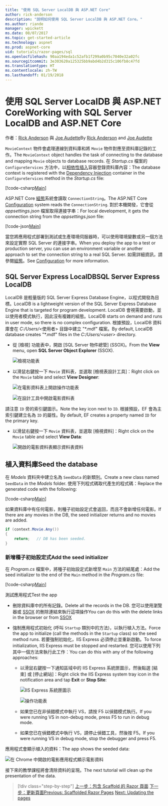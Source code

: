 ```yaml
---
title: "使用 SQL Server LocalDB 與 ASP.NET Core"
author: rick-anderson
description: "說明如何使用 SQL Server LocalDB 與 ASP.NET Core。"
ms.author: riande
manager: wpickett
ms.date: 08/07/2017
ms.topic: get-started-article
ms.technology: aspnet
ms.prod: aspnet-core
uid: tutorials/razor-pages/sql
ms.openlocfilehash: 90aa194eda1c52afb1f299a0b95c7040e32a02fc
ms.sourcegitcommit: 3e303620a125325bb9abd4b2d315c106fb8c47fd
ms.translationtype: HT
ms.contentlocale: zh-TW
ms.lasthandoff: 01/19/2018
---
```

# <a name="working-with-sql-server-localdb-and-aspnet-core"></a><span data-ttu-id="07f59-103">使用 SQL Server LocalDB 與 ASP.NET Core</span><span class="sxs-lookup"><span data-stu-id="07f59-103">Working with SQL Server LocalDB and ASP.NET Core</span></span>

<span data-ttu-id="07f59-104">作者：[Rick Anderson](https://twitter.com/RickAndMSFT) 與 [Joe Audette](https://twitter.com/joeaudette)</span><span class="sxs-lookup"><span data-stu-id="07f59-104">By [Rick Anderson](https://twitter.com/RickAndMSFT) and [Joe Audette](https://twitter.com/joeaudette)</span></span> 

<span data-ttu-id="07f59-105">`MovieContext` 物件會處理連線到資料庫和將 `Movie` 物件對應至資料庫記錄的工作。</span><span class="sxs-lookup"><span data-stu-id="07f59-105">The `MovieContext` object handles the task of connecting to the database and mapping `Movie` objects to database records.</span></span> <span data-ttu-id="07f59-106">在 *Startup.cs* 檔案的 `ConfigureServices` 方法中，以[相依性插入](xref:fundamentals/dependency-injection)容器登錄資料庫內容：</span><span class="sxs-lookup"><span data-stu-id="07f59-106">The database context is registered with the [Dependency Injection](xref:fundamentals/dependency-injection) container in the `ConfigureServices` method in the *Startup.cs* file:</span></span>

[!code-csharp[Main](razor-pages-start/sample/RazorPagesMovie/Startup.cs?name=snippet_ConfigureServices&highlight=7-8)]

<span data-ttu-id="07f59-107">ASP.NET Core [組態](xref:fundamentals/configuration/index)系統會讀取 `ConnectionString`。</span><span class="sxs-lookup"><span data-stu-id="07f59-107">The ASP.NET Core [Configuration](xref:fundamentals/configuration/index) system reads the `ConnectionString`.</span></span> <span data-ttu-id="07f59-108">對於本機開發，它會從 *appsettings.json* 檔案取得連接字串：</span><span class="sxs-lookup"><span data-stu-id="07f59-108">For local development, it gets the connection string from the *appsettings.json* file:</span></span>

[!code-json[Main](razor-pages-start/sample/RazorPagesMovie/appsettings.json?highlight=2&range=8-10)]

<span data-ttu-id="07f59-109">當您將應用程式部署到測試或生產環境伺服器時，可以使用環境變數或另一個方法來設定實際 SQL Server 的連接字串。</span><span class="sxs-lookup"><span data-stu-id="07f59-109">When you deploy the app to a test or production server, you can use an environment variable or another approach to set the connection string to a real SQL Server.</span></span> <span data-ttu-id="07f59-110">如需詳細資訊，請參閱[組態](xref:fundamentals/configuration/index)。</span><span class="sxs-lookup"><span data-stu-id="07f59-110">See [Configuration](xref:fundamentals/configuration/index) for more information.</span></span>

## <a name="sql-server-express-localdb"></a><span data-ttu-id="07f59-111">SQL Server Express LocalDB</span><span class="sxs-lookup"><span data-stu-id="07f59-111">SQL Server Express LocalDB</span></span>

<span data-ttu-id="07f59-112">LocalDB 是輕量版的 SQL Server Express Database Engine，以程式開發為目標。</span><span class="sxs-lookup"><span data-stu-id="07f59-112">LocalDB is a lightweight version of the SQL Server Express Database Engine that is targeted for program development.</span></span> <span data-ttu-id="07f59-113">LocalDB 會視需要啟動，並以使用者模式執行，因此沒有複雜的組態。</span><span class="sxs-lookup"><span data-stu-id="07f59-113">LocalDB starts on demand and runs in user mode, so there is no complex configuration.</span></span> <span data-ttu-id="07f59-114">根據預設，LocalDB 資料庫會在 *C:/Users/*\<使用者\> 目錄中建立 "\*.mdf" 檔案。</span><span class="sxs-lookup"><span data-stu-id="07f59-114">By default, LocalDB database creates "\*.mdf" files in the *C:/Users/\<user\>* directory.</span></span>

<a name="ssox"></a>
* <span data-ttu-id="07f59-115">從 [檢視] 功能表中，開啟 [SQL Server 物件總管] (SSOX)。</span><span class="sxs-lookup"><span data-stu-id="07f59-115">From the **View** menu, open **SQL Server Object Explorer** (SSOX).</span></span>

  ![檢視功能表](sql/_static/ssox.png)

* <span data-ttu-id="07f59-117">以滑鼠右鍵按一下 `Movie` 資料表，並選取 [檢視表設計工具]：</span><span class="sxs-lookup"><span data-stu-id="07f59-117">Right click on the `Movie` table and select **View Designer**:</span></span>

  ![在電影資料表上開啟操作功能表](sql/_static/design.png)

  ![在設計工具中開啟電影資料表](sql/_static/dv.png)

<span data-ttu-id="07f59-120">請注意 `ID` 旁的索引鍵圖示。</span><span class="sxs-lookup"><span data-stu-id="07f59-120">Note the key icon next to `ID`.</span></span> <span data-ttu-id="07f59-121">根據預設，EF 會為主索引鍵建立名為 `ID` 的屬性。</span><span class="sxs-lookup"><span data-stu-id="07f59-121">By default, EF creates a property named `ID` for the primary key.</span></span>

* <span data-ttu-id="07f59-122">以滑鼠右鍵按一下 `Movie` 資料表，並選取 [檢視資料]：</span><span class="sxs-lookup"><span data-stu-id="07f59-122">Right click on the `Movie` table and select **View Data**:</span></span>

  ![開啟的電影資料表顯示資料表資料](sql/_static/vd22.png)

## <a name="seed-the-database"></a><span data-ttu-id="07f59-124">植入資料庫</span><span class="sxs-lookup"><span data-stu-id="07f59-124">Seed the database</span></span>

<span data-ttu-id="07f59-125">在 *Models* 資料夾中建立名為 `SeedData` 的新類別。</span><span class="sxs-lookup"><span data-stu-id="07f59-125">Create a new class named `SeedData` in the *Models* folder.</span></span> <span data-ttu-id="07f59-126">使用下列程式碼取代產生的程式碼：</span><span class="sxs-lookup"><span data-stu-id="07f59-126">Replace the generated code with the following:</span></span>

[!code-csharp[Main](razor-pages-start/sample/RazorPagesMovie/Models/SeedData.cs?name=snippet_1)]

<span data-ttu-id="07f59-127">如果資料庫中有任何電影，則種子初始設定式會返回，而且不會新增任何電影。</span><span class="sxs-lookup"><span data-stu-id="07f59-127">If there are any movies in the DB, the seed initializer returns and no movies are added.</span></span>

```csharp
if (context.Movie.Any())
{
    return;   // DB has been seeded.
}
```
<a name="si"></a>
### <a name="add-the-seed-initializer"></a><span data-ttu-id="07f59-128">新增種子初始設定式</span><span class="sxs-lookup"><span data-stu-id="07f59-128">Add the seed initializer</span></span>

<span data-ttu-id="07f59-129">在 *Program.cs* 檔案中，將種子初始設定式新增至 `Main` 方法的結尾處：</span><span class="sxs-lookup"><span data-stu-id="07f59-129">Add the seed initializer to the end of the `Main` method in the *Program.cs* file:</span></span>

[!code-csharp[Main](razor-pages-start/sample/RazorPagesMovie/Program.cs)]

<span data-ttu-id="07f59-130">測試應用程式</span><span class="sxs-lookup"><span data-stu-id="07f59-130">Test the app</span></span>

* <span data-ttu-id="07f59-131">刪除資料庫中的所有記錄。</span><span class="sxs-lookup"><span data-stu-id="07f59-131">Delete all the records in the DB.</span></span> <span data-ttu-id="07f59-132">您可以使用瀏覽器或 [SSOX](xref:tutorials/razor-pages/new-field#ssox) 的刪除連結來執行這項操作</span><span class="sxs-lookup"><span data-stu-id="07f59-132">You can do this with the delete links in the browser or from [SSOX](xref:tutorials/razor-pages/new-field#ssox)</span></span>
* <span data-ttu-id="07f59-133">強制應用程式初始化 (呼叫 `Startup` 類別中的方法)，以執行植入方法。</span><span class="sxs-lookup"><span data-stu-id="07f59-133">Force the app to initialize (call the methods in the `Startup` class) so the seed method runs.</span></span> <span data-ttu-id="07f59-134">若要強制初始化，IIS Express 必須停止並重新啟動。</span><span class="sxs-lookup"><span data-stu-id="07f59-134">To force initialization, IIS Express must be stopped and restarted.</span></span> <span data-ttu-id="07f59-135">您可以使用下列其中一個方法來執行此工作：</span><span class="sxs-lookup"><span data-stu-id="07f59-135">You can do this with any of the following approaches:</span></span>

  * <span data-ttu-id="07f59-136">以滑鼠右鍵按一下通知區域中的 IIS Express 系統匣圖示，然後點選 [結束] 或 [停止網站]：</span><span class="sxs-lookup"><span data-stu-id="07f59-136">Right click the IIS Express system tray icon in the notification area and tap **Exit** or **Stop Site**:</span></span>

    ![IIS Express 系統匣圖示](../first-mvc-app/working-with-sql/_static/iisExIcon.png)

    ![操作功能表](sql/_static/stopIIS.png)

   * <span data-ttu-id="07f59-139">如果您已在非偵錯模式中執行 VS，請按 F5 以偵錯模式執行。</span><span class="sxs-lookup"><span data-stu-id="07f59-139">If you were running VS in non-debug mode, press F5 to run in debug mode.</span></span>
   * <span data-ttu-id="07f59-140">如果您已在偵錯模式中執行 VS，請停止偵錯工具，然後按 F5。</span><span class="sxs-lookup"><span data-stu-id="07f59-140">If you were running VS in debug mode, stop the debugger and press F5.</span></span>
   
<span data-ttu-id="07f59-141">應用程式會顯示植入的資料：</span><span class="sxs-lookup"><span data-stu-id="07f59-141">The app shows the seeded data:</span></span>

![在 Chrome 中開啟的電影應用程式顯示電影資料](sql/_static/m55.png)

<span data-ttu-id="07f59-143">接下來的教學課程將會清除資料的呈現。</span><span class="sxs-lookup"><span data-stu-id="07f59-143">The next tutorial will clean up the presentation of the data.</span></span>

>[!div class="step-by-step"]
<span data-ttu-id="07f59-144">[上一步：包含 Scaffold 的 Razor 頁面](xref:tutorials/razor-pages/page)
[下一步：更新頁面](xref:tutorials/razor-pages/da1)</span><span class="sxs-lookup"><span data-stu-id="07f59-144">[Previous: Scaffolded Razor Pages](xref:tutorials/razor-pages/page)
[Next: Updating the pages](xref:tutorials/razor-pages/da1)</span></span>

